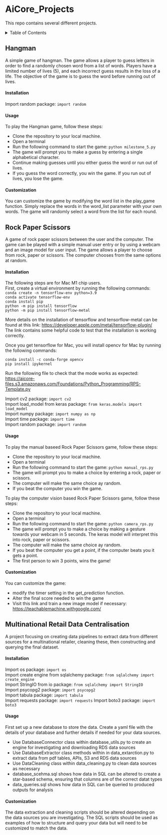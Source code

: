 # AiCore_Projects
This repo contains several different projects.

<!-- TABLE OF CONTENTS -->
<details> 
  <summary>Table of Contents</summary> 
  <ol> 
    <li> <a href="#Hangman">Hangman</a> 
      <ul> 
        <li><a href="#installation">Installation</a></li> 
        <li><a href="#usage">Usage</a></li> 
        <li><a href="#customization">Customization</a></li> 
      </ul> 
    </li> 
    <li> 
      <a href="#Rock-Paper-Scissors">Rock Paper Scissors</a>
        <ul> 
          <li><a href="#installation">Installation</a></li> 
          <li><a href="#usage">Usage</a></li> 
          <li><a href="#customization">Customization</a></li> 
      </ul> 
    </li> 
    <li> 
      <a href="#Multinational-Retail-Data-Centralisation">Multinational Retail Data Centralisation</a>
        <ul> 
          <li><a href="#installation">Installation</a></li> 
          <li><a href="#usage">Usage</a></li> 
          <li><a href="#customization">Customization</a></li> 
      </ul> 
    </li> 

  </ol> 
</details> 

## Hangman
A simple game of hangman. 
The game allows a player to guess letters in order to find a randomly chosen word from a list of words. 
Players have a limited number of lives (5), and each incorrect guess results in the loss of a life. The objective of the game is to guess the word before running out of lives.


#### Installation
Import random package:
`import random`

#### Usage
To play the Hangman game, follow these steps:
- Clone the repository to your local machine.
- Open a terminal
- Run the following command to start the game:
`python milestone_5.py`
- The game will prompt you to make a guess by entering a single alphabetical character.
- Continue making guesses until you either guess the word or run out of lives.
- If you guess the word correctly, you win the game. If you run out of lives, you lose the game.

#### Customization
You can customize the game by modifying the word list in the play_game function. Simply replace the words in the word_list parameter with your own words. 
The game will randomly select a word from the list for each round.

## Rock Paper Scissors
A game of rock paper scissors between the user and the computer.
The game can be played with a simple manual user entry or by using a webcam and an image model for user input.
The game allows a player to choose from rock, paper or scissors.
The computer chooses from the same options at random.


#### Installation
The following steps are for Mac M1 chip users.  
First, create a virtual environment by running the following commands:  
`conda create -n tensorflow-env python=3.9`  
`conda activate tensorflow-env`  
`conda install pip`  
`python -m pip install tensorflow`  
`python -m pip install tensorflow-metal`  

More details on the installation of tensorflow and tensorflow-metal can be found at this link: https://developer.apple.com/metal/tensorflow-plugin/  
The link contains some helpful code to test that the installation is working correctly.  

Once you get tensorflow for Mac, you will install opencv for Mac by running the following commands:

`conda install -c conda-forge opencv`  
`pip install ipykernel`

Run the following file to check that the mode works as expected: https://aicore-files.s3.amazonaws.com/Foundations/Python_Programming/RPS-Template.py  

Import cv2 package: `import cv2`  
Import load_model from keras package: `from keras.models import load_model`  
Import numpy package: `import numpy as np`  
Import time package: `import time`  
Import random package: `import random`  

#### Usage
To play the manual baseed Rock Paper Scissors game, follow these steps:
- Clone the repository to your local machine.
- Open a terminal
- Run the following command to start the game:
`python manual_rps.py`
- The game will prompt you to make a choice by entering a rock, paper or scissors.
- The computer will make the same choice ay random.
- If you beat the computer you win the game.

To play the computer vision based Rock Paper Scissors game, follow these steps:
- Clone the repository to your local machine.
- Open a terminal
- Run the following command to start the game:
`python camera_rps.py`
- The game will prompt you to make a choice by making a gesture towards your webcam in 5 seconds. The keras model will interpret this into rock, paper or scissors.
- The computer will make the same choice ay random.
- If you beat the computer you get a point, if the computer beats you it gets a point.
- The first person to win 3 points, wins the game!

#### Customization
You can customize the game: 
- modify the timer setting in the get_prediction function.
- Alter the final score needed to win the game
- Visit this link and train a new image model if necessary: https://teachablemachine.withgoogle.com/

## Multinational Retail Data Centralisation
A project focusing on creating data pipelines to extract data from different sources for a multinational retailer, cleaning these, then constructing and querying the final dataset.

#### Installation
Import os package: `import os`  
Import create engine from sqlalchemy package: `from sqlalchemy import create_engine`  
Import StringIO from io package: `from sqlalchemy import StringIO`  
Import psycopg2 package: `import psycopg2`  
Import tabula package: `import tabula`  
Import requests package: `import requests`
Import boto3 package: `import boto3`  


#### Usage
First set up a new database to store the data.
Create a yaml file with the details of your database and further details if needed for your data sources.
- Use DatabaseConnector class within database_utils.py to create an engine for investigating and downloading RDS data sources
- Use DatabaseExtractor class methods within in data_extarction.py to extract data from pdf tables, APIs, S3 and RDS data sources
- Use DataCleaning class within data_cleaning.py to clean data sources as necessary
- database_scehma.sql shows how data in SQL can be altered to create a star-based schema, ensuring that columns are of the correct datat types
- data_queries.sql shows how data in SQL can be queried to produced outputs for analysis
  
#### Customization
The data extraction and cleaning scripts should be altered depending on the data sources you are investigating.
The SQL scripts should be used as examples of how to structure and query your data but will need to be customized to match the data.
